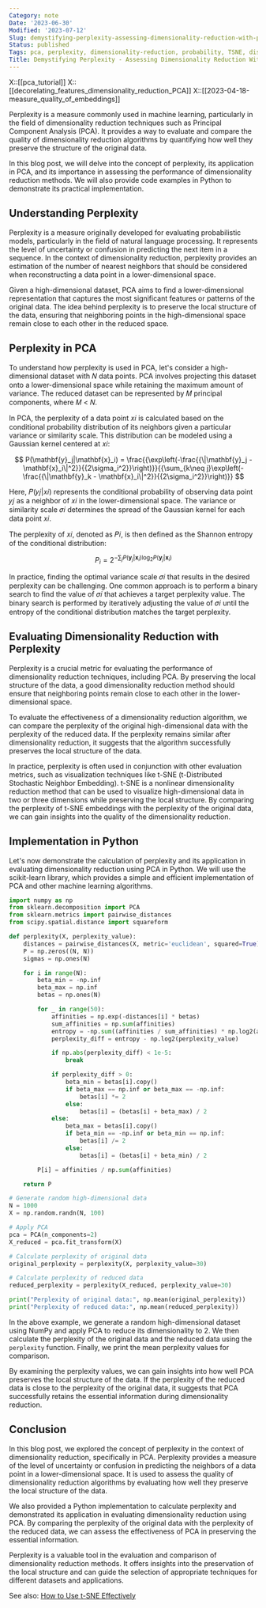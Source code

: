 ```yaml
---
Category: note
Date: '2023-06-30'
Modified: '2023-07-12'
Slug: demystifying-perplexity-assessing-dimensionality-reduction-with-pca
Status: published
Tags: pca, perplexity, dimensionality-reduction, probability, TSNE, distance
Title: Demystifying Perplexity - Assessing Dimensionality Reduction With PCA
---
```

X::[[pca_tutorial]]
X::[[decorelating_features_dimensionality_reduction_PCA]]
X::[[2023-04-18-measure_quality_of_embeddings]]

Perplexity is a measure commonly used in machine learning, particularly in the field of dimensionality reduction techniques such as Principal Component Analysis (PCA). It provides a way to evaluate and compare the quality of dimensionality reduction algorithms by quantifying how well they preserve the structure of the original data.

In this blog post, we will delve into the concept of perplexity, its application in PCA, and its importance in assessing the performance of dimensionality reduction methods. We will also provide code examples in Python to demonstrate its practical implementation.

## Understanding Perplexity

Perplexity is a measure originally developed for evaluating probabilistic models, particularly in the field of natural language processing. It represents the level of uncertainty or confusion in predicting the next item in a sequence. In the context of dimensionality reduction, perplexity provides an estimation of the number of nearest neighbors that should be considered when reconstructing a data point in a lower-dimensional space.

Given a high-dimensional dataset, PCA aims to find a lower-dimensional representation that captures the most significant features or patterns of the original data. The idea behind perplexity is to preserve the local structure of the data, ensuring that neighboring points in the high-dimensional space remain close to each other in the reduced space.

## Perplexity in PCA

To understand how perplexity is used in PCA, let's consider a high-dimensional dataset with 𝑁 data points. PCA involves projecting this dataset onto a lower-dimensional space while retaining the maximum amount of variance. The reduced dataset can be represented by 𝑀 principal components, where 𝑀 < 𝑁.

In PCA, the perplexity of a data point 𝑥𝑖 is calculated based on the conditional probability distribution of its neighbors given a particular variance or similarity scale. This distribution can be modeled using a Gaussian kernel centered at 𝑥𝑖:

$$
P(\mathbf{y}_j|\mathbf{x}_i) = \frac{{\exp\left(-\frac{{\|\mathbf{y}_j - \mathbf{x}_i\|^2}}{{2\sigma_i^2}}\right)}}{{\sum_{k\neq j}\exp\left(-\frac{{\|\mathbf{y}_k - \mathbf{x}_i\|^2}}{{2\sigma_i^2}}\right)}}
$$

Here, 𝑃(𝑦𝑗|𝑥𝑖) represents the conditional probability of observing data point 𝑦𝑗 as a neighbor of 𝑥𝑖 in the lower-dimensional space. The variance or similarity scale 𝜎𝑖 determines the spread of the Gaussian kernel for each data point 𝑥𝑖.

The perplexity of 𝑥𝑖, denoted as 𝑃𝑖, is then defined as the Shannon entropy of the conditional distribution:

$$
P_i = 2^{-\sum_j P(\mathbf{y}_j|\mathbf{x}_i)\log_2 P(\mathbf{y}_j|\mathbf{x}_i)}
$$

In practice, finding the optimal variance scale 𝜎𝑖 that results in the desired perplexity can be challenging. One common approach is to perform a binary search to find the value of 𝜎𝑖 that achieves a target perplexity value. The binary search is performed by iteratively adjusting the value of 𝜎𝑖 until the entropy of the conditional distribution matches the target perplexity.

## Evaluating Dimensionality Reduction with Perplexity

Perplexity is a crucial metric for evaluating the performance of dimensionality reduction techniques, including PCA. By preserving the local structure of the data, a good dimensionality reduction method should ensure that neighboring points remain close to each other in the lower-dimensional space.

To evaluate the effectiveness of a dimensionality reduction algorithm, we can compare the perplexity of the original high-dimensional data with the perplexity of the reduced data. If the perplexity remains similar after dimensionality reduction, it suggests that the algorithm successfully preserves the local structure of the data.

In practice, perplexity is often used in conjunction with other evaluation metrics, such as visualization techniques like t-SNE (t-Distributed Stochastic Neighbor Embedding). t-SNE is a nonlinear dimensionality reduction method that can be used to visualize high-dimensional data in two or three dimensions while preserving the local structure. By comparing the perplexity of t-SNE embeddings with the perplexity of the original data, we can gain insights into the quality of the dimensionality reduction.

## Implementation in Python

Let's now demonstrate the calculation of perplexity and its application in evaluating dimensionality reduction using PCA in Python. We will use the scikit-learn library, which provides a simple and efficient implementation of PCA and other machine learning algorithms.

```python
import numpy as np
from sklearn.decomposition import PCA
from sklearn.metrics import pairwise_distances
from scipy.spatial.distance import squareform

def perplexity(X, perplexity_value):
    distances = pairwise_distances(X, metric='euclidean', squared=True)
    P = np.zeros((N, N))
    sigmas = np.ones(N)

    for i in range(N):
        beta_min = -np.inf
        beta_max = np.inf
        betas = np.ones(N)

        for _ in range(50):
            affinities = np.exp(-distances[i] * betas)
            sum_affinities = np.sum(affinities)
            entropy = -np.sum((affinities / sum_affinities) * np.log2(affinities / sum_affinities))
            perplexity_diff = entropy - np.log2(perplexity_value)

            if np.abs(perplexity_diff) < 1e-5:
                break

            if perplexity_diff > 0:
                beta_min = betas[i].copy()
                if beta_max == np.inf or beta_max == -np.inf:
                    betas[i] *= 2
                else:
                    betas[i] = (betas[i] + beta_max) / 2
            else:
                beta_max = betas[i].copy()
                if beta_min == -np.inf or beta_min == np.inf:
                    betas[i] /= 2
                else:
                    betas[i] = (betas[i] + beta_min) / 2

        P[i] = affinities / np.sum(affinities)

    return P

# Generate random high-dimensional data
N = 1000
X = np.random.randn(N, 100)

# Apply PCA
pca = PCA(n_components=2)
X_reduced = pca.fit_transform(X)

# Calculate perplexity of original data
original_perplexity = perplexity(X, perplexity_value=30)

# Calculate perplexity of reduced data
reduced_perplexity = perplexity(X_reduced, perplexity_value=30)

print("Perplexity of original data:", np.mean(original_perplexity))
print("Perplexity of reduced data:", np.mean(reduced_perplexity))
```

In the above example, we generate a random high-dimensional dataset using NumPy and apply PCA to reduce its dimensionality to 2. We then calculate the perplexity of the original data and the reduced data using the `perplexity` function. Finally, we print the mean perplexity values for comparison.

By examining the perplexity values, we can gain insights into how well PCA preserves the local structure of the data. If the perplexity of the reduced data is close to the perplexity of the original data, it suggests that PCA successfully retains the essential information during dimensionality reduction.

## Conclusion

In this blog post, we explored the concept of perplexity in the context of dimensionality reduction, specifically in PCA. Perplexity provides a measure of the level of uncertainty or confusion in predicting the neighbors of a data point in a lower-dimensional space. It is used to assess the quality of dimensionality reduction algorithms by evaluating how well they preserve the local structure of the data.

We also provided a Python implementation to calculate perplexity and demonstrated its application in evaluating dimensionality reduction using PCA. By comparing the perplexity of the original data with the perplexity of the reduced data, we can assess the effectiveness of PCA in preserving the essential information.

Perplexity is a valuable tool in the evaluation and comparison of dimensionality reduction methods. It offers insights into the preservation of the local structure and can guide the selection of appropriate techniques for different datasets and applications.

See also: 
[How to Use t-SNE Effectively](https://distill.pub/2016/misread-tsne/)
